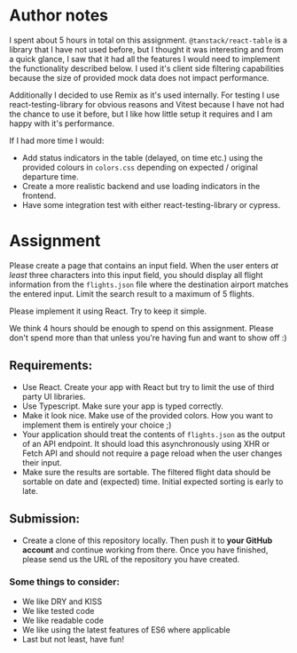 # Author notes

I spent about 5 hours in total on this assignment. `@tanstack/react-table` is a library that I have not used before, but I thought it was interesting and from a quick glance, I saw that it had all the features I would need to implement the functionality described below. I used it's client side filtering capabilities because the size of provided mock data does not impact performance.

Additionally I decided to use Remix as it's used internally. For testing I use react-testing-library for obvious reasons and Vitest because I have not had the chance to use it before, but I like how little setup it requires and I am happy with it's performance.

If I had more time I would:

- Add status indicators in the table (delayed, on time etc.) using the provided colours in `colors.css` depending on expected / original departure time.
- Create a more realistic backend and use loading indicators in the frontend.
- Have some integration test with either react-testing-library or cypress.

# Assignment

Please create a page that contains an input field.
When the user enters _at least_ three characters into this input field,
you should display all flight information from the `flights.json` file where the destination airport matches the entered input.
Limit the search result to a maximum of 5 flights.

Please implement it using React. Try to keep it simple.

We think 4 hours should be enough to spend on this assignment.
Please don't spend more than that unless you're having fun and want to show off :)

## Requirements:

- Use React. Create your app with React but try to limit the use of third party UI libraries.
- Use Typescript. Make sure your app is typed correctly.
- Make it look nice. Make use of the provided colors. How you want to implement them is entirely your choice ;)
- Your application should treat the contents of `flights.json` as the output of an API endpoint.
  It should load this asynchronously using XHR or Fetch API and should not require a page reload when the user changes their input.
- Make sure the results are sortable. The filtered flight data should be sortable on date and (expected) time. Initial expected sorting is early to late.

## Submission:

- Create a clone of this repository locally.
  Then push it to **your GitHub account** and continue working from there.
  Once you have finished, please send us the URL of the repository you have created.

### Some things to consider:

- We like DRY and KISS
- We like tested code
- We like readable code
- We like using the latest features of ES6 where applicable
- Last but not least, have fun!
